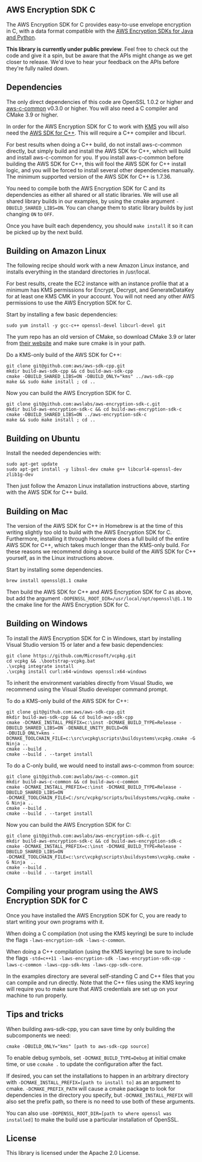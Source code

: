 ## AWS Encryption SDK C

The AWS Encryption SDK for C provides easy-to-use envelope encryption in C,
with a data format compatible with the [AWS Encryption SDKs for Java and
Python](https://docs.aws.amazon.com/encryption-sdk/latest/developer-guide/introduction.html).

**This library is currently under public preview**. Feel free to check out the
code and give it a spin, but be aware that the APIs might change as we get
closer to release. We'd love to hear your feedback on the APIs before they're
fully nailed down.

## Dependencies

The only direct dependencies of this code are OpenSSL 1.0.2 or higher and
[aws-c-common](https://github.com/awslabs/aws-c-common) v0.3.0 or higher. You will also need
a C compiler and CMake 3.9 or higher.

In order for the AWS Encryption SDK for C to work with [KMS](https://aws.amazon.com/kms/)
you will also need the [AWS SDK for C++](https://github.com/aws/aws-sdk-cpp).
This will require a C++ compiler and libcurl.

For best results when doing a C++ build, do not install aws-c-common directly, but simply
build and install the AWS SDK for C++, which will build and install aws-c-common for you.
If you install aws-c-common before building the AWS SDK for C++, this will fool the
AWS SDK for C++ install logic, and you will be forced to install several other dependencies
manually. The minimum supported version of the AWS SDK for C++ is 1.7.36.

You need to compile both the AWS Encryption SDK for C and its dependencies as either all
shared or all static libraries. We will use all shared library builds in our examples, by
using the cmake argument `-DBUILD_SHARED_LIBS=ON`. You can change them to static library
builds by just changing `ON` to `OFF`.

Once you have built each dependency, you should `make install` it so it can be picked
up by the next build.

## Building on Amazon Linux

The following recipe should work with a new Amazon Linux instance, and installs
everything in the standard directories in /usr/local.

For best results, create the EC2 instance with an instance profile that at a
minimum has KMS permissions for Encrypt, Decrypt, and GenerateDataKey for
at least one KMS CMK in your account. You will not need any other AWS
permissions to use the AWS Encryption SDK for C.

Start by installing a few basic dependencies:

    sudo yum install -y gcc-c++ openssl-devel libcurl-devel git

The yum repo has an old version of CMake, so download CMake 3.9 or later from [their
website](https://cmake.org/) and make sure cmake is in your path.

Do a KMS-only build of the AWS SDK for C++:

    git clone git@github.com:aws/aws-sdk-cpp.git
    mkdir build-aws-sdk-cpp && cd build-aws-sdk-cpp
    cmake -DBUILD_SHARED_LIBS=ON -DBUILD_ONLY="kms" ../aws-sdk-cpp
    make && sudo make install ; cd ..

Now you can build the AWS Encryption SDK for C.

    git clone git@github.com:awslabs/aws-encryption-sdk-c.git
    mkdir build-aws-encryption-sdk-c && cd build-aws-encryption-sdk-c
    cmake -DBUILD_SHARED_LIBS=ON ../aws-encryption-sdk-c
    make && sudo make install ; cd ..

## Building on Ubuntu

Install the needed dependencies with:

    sudo apt-get update
    sudo apt-get install -y libssl-dev cmake g++ libcurl4-openssl-dev zlib1g-dev

Then just follow the Amazon Linux installation instructions above, starting with
the AWS SDK for C++ build.

## Building on Mac

The version of the AWS SDK for C++ in Homebrew is at the time of this writing
slightly too old to build with the AWS Encryption SDK for C. Furthermore,
installing it through Homebrew does a full build of the entire AWS SDK for C++, which
takes much longer than the KMS-only build. For these reasons we recommend doing a source
build of the AWS SDK for C++ yourself, as in the Linux instructions above.

Start by installing some dependencies.

    brew install openssl@1.1 cmake

Then build the AWS SDK for C++ and AWS Encryption SDK for C as above, but add the argument
`-DOPENSSL_ROOT_DIR=/usr/local/opt/openssl\@1.1` to the cmake line for the AWS Encryption
SDK for C.

## Building on Windows 

To install the AWS Encryption SDK for C in Windows, start by installing Visual Studio version 15 
or later and a few basic dependencies: 

    git clone https://github.com/Microsoft/vcpkg.git
    cd vcpkg && .\bootstrap-vcpkg.bat
    .\vcpkg integrate install
    .\vcpkg install curl:x64-windows openssl:x64-windows

To inherit the environment variables directly from Visual Studio, we recommend using the Visual Studio 
developer command prompt. 

To do a KMS-only build of the AWS SDK for C++:
    
    git clone git@github.com:aws/aws-sdk-cpp.git
    mkdir build-aws-sdk-cpp && cd build-aws-sdk-cpp
    cmake -DCMAKE_INSTALL_PREFIX=c:\inst -DCMAKE_BUILD_TYPE=Release -DBUILD_SHARED_LIBS=ON -DENABLE_UNITY_BUILD=ON
    -DBUILD_ONLY=kms -DCMAKE_TOOLCHAIN_FILE=c:\src\vcpkg\scripts\buildsystems\vcpkg.cmake -G Ninja ..
    cmake --build .
    cmake --build . --target install


To do a C-only build, we would need to install aws-c-common from source: 

    git clone git@github.com:awslabs/aws-c-common.git
    mkdir build-aws-c-common && cd build-aws-c-common
    cmake -DCMAKE_INSTALL_PREFIX=c:\inst -DCMAKE_BUILD_TYPE=Release -DBUILD_SHARED_LIBS=ON
    -DCMAKE_TOOLCHAIN_FILE=C:/src/vcpkg/scripts/buildsystems/vcpkg.cmake -G Ninja ..
    cmake --build .
    cmake --build . --target install

    
Now you can build the AWS Encryption SDK for C:

    git clone git@github.com:awslabs/aws-encryption-sdk-c.git
    mkdir build-aws-encryption-sdk-c && cd build-aws-encryption-sdk-c
    cmake -DCMAKE_INSTALL_PREFIX=c:\inst -DCMAKE_BUILD_TYPE=Release -DBUILD_SHARED_LIBS=ON 
    -DCMAKE_TOOLCHAIN_FILE=c:\src\vcpkg\scripts\buildsystems\vcpkg.cmake -G Ninja  ..
    cmake --build .
    cmake --build . --target install

## Compiling your program using the AWS Encryption SDK for C

Once you have installed the AWS Encryption SDK for C, you are ready to start writing
your own programs with it.

When doing a C compilation (not using the KMS keyring) be sure to include the flags
``-laws-encryption-sdk -laws-c-common``.

When doing a C++ compilation (using the KMS keyring) be sure to include the flags
``-std=c++11 -laws-encryption-sdk -laws-encryption-sdk-cpp -laws-c-common -laws-cpp-sdk-kms -laws-cpp-sdk-core``.

In the examples directory are several self-standing C and C++ files that you can
compile and run directly. Note that the C++ files using the KMS keyring will require
you to make sure that AWS credentials are set up on your machine to run properly.

## Tips and tricks

When building aws-sdk-cpp, you can save time by only building the subcomponents we need:

    cmake -DBUILD_ONLY="kms" [path to aws-sdk-cpp source]

To enable debug symbols, set `-DCMAKE_BUILD_TYPE=Debug` at initial cmake time,
or use `ccmake .` to update the configuration after the fact.

If desired, you can set the installations to happen in an arbitrary
directory with `-DCMAKE_INSTALL_PREFIX=[path to install to]` as an argument to cmake.
`-DCMAKE_PREFIX_PATH` will cause a cmake package to look for dependencies in the
directory you specify, but `-DCMAKE_INSTALL_PREFIX` will also set the prefix path,
so there is no need to use both of these arguments.

You can also use `-DOPENSSL_ROOT_DIR=[path to where openssl was installed]` to make
the build use a particular installation of OpenSSL.

## License

This library is licensed under the Apache 2.0 License. 
